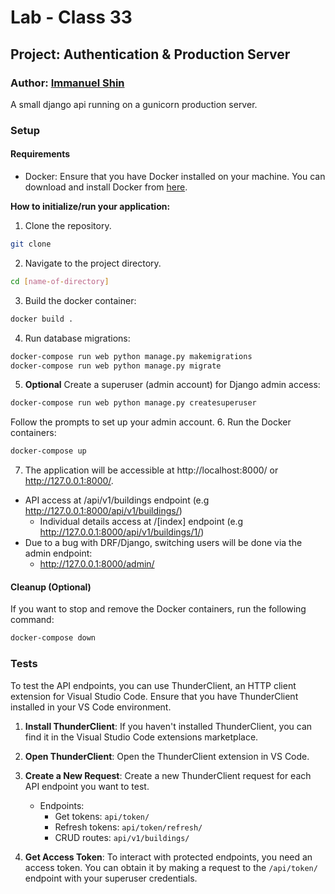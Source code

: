 # Lab - Class 33

## Project: Authentication & Production Server

### Author: [Immanuel Shin](https://github.com/ImmanuelShin)

A small django api running on a gunicorn production server.

### Setup

#### Requirements

- Docker: Ensure that you have Docker installed on your machine. You can download and install Docker from [here](https://docs.docker.com/get-docker/).

**How to initialize/run your application:**

  1. Clone the repository.
   ```bash
   git clone
   ```
  2. Navigate to the project directory.
   ```bash
   cd [name-of-directory]
   ```
  3. Build the docker container:
  ```bash
  docker build .
  ```
  4. Run database migrations:
  ```bash
  docker-compose run web python manage.py makemigrations
  docker-compose run web python manage.py migrate
  ``` 
  5. **Optional** Create a superuser (admin account) for Django admin access:
  ```bash
  docker-compose run web python manage.py createsuperuser
  ```
  Follow the prompts to set up your admin account.
  6. Run the Docker containers:
  ```bash
  docker-compose up
  ```
  7. The application will be accessible at http://localhost:8000/ or http://127.0.0.1:8000/.  
  - API access at /api/v1/buildings endpoint (e.g http://127.0.0.1:8000/api/v1/buildings/)
      - Individual details access at /[index] endpoint (e.g http://127.0.0.1:8000/api/v1/buildings/1/)  
  - Due to a bug with DRF/Django, switching users will be done via the admin endpoint:
      -   http://127.0.0.1:8000/admin/
#### Cleanup (Optional)

If you want to stop and remove the Docker containers, run the following command:
```bash
docker-compose down
```

### Tests

To test the API endpoints, you can use ThunderClient, an HTTP client extension for Visual Studio Code. Ensure that you have ThunderClient installed in your VS Code environment.

1. **Install ThunderClient**: If you haven't installed ThunderClient, you can find it in the Visual Studio Code extensions marketplace.

2. **Open ThunderClient**: Open the ThunderClient extension in VS Code.

3. **Create a New Request**: Create a new ThunderClient request for each API endpoint you want to test.
    - Endpoints:
      - Get tokens: `api/token/`
      - Refresh tokens: `api/token/refresh/`
      - CRUD routes: `api/v1/buildings/`

4. **Get Access Token**: To interact with protected endpoints, you need an access token. You can obtain it by making a request to the `/api/token/` endpoint with your superuser credentials.